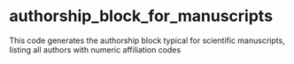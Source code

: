 # authorship_block_for_manuscripts
This code generates the authorship block typical for scientific manuscripts, listing all authors with numeric affiliation codes
